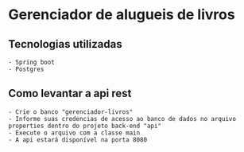 # Gerenciador de alugueis de livros

## Tecnologias utilizadas
```
- Spring boot
- Postgres
```

## Como levantar a api rest

```
- Crie o banco "gerenciador-livros"
- Informe suas credencias de acesso ao banco de dados no arquivo properties dentro do projeto back-end "api"
- Execute o arquivo com a classe main
- A api estará disponível na porta 8080
```

